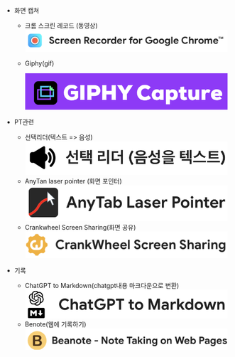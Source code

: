 - 화면 캡쳐
	 - 크롬 스크린 레코드 (동영상)![](screen_recoder.png)

	 - Giphy(gif)
	 
	   ![](giphy.png)


- PT관련
	- 선택리더(텍스트 => 음성)![](text.png)
	- AnyTan laser pointer (화면 포인터)![](laser_pointer.png)
	- Crankwheel Screen Sharing(화면 공유)![](screen_sharing.png)

- 기록
	- ChatGPT to Markdown(chatgpt내용 마크다운으로 변환)![](chatgpt_to_markdown.png)
	- Benote(웹에 기록하기)![](beanote.png)